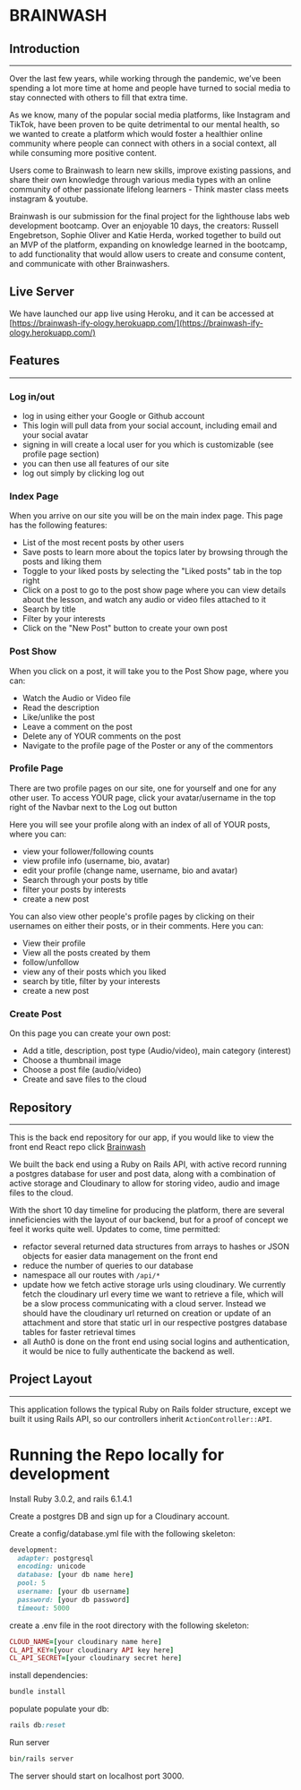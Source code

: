 # BRAINWASH

## Introduction
---
Over the last few years, while working through the pandemic, we’ve been spending a lot more time at home and people have turned to social media to stay connected with others to fill that extra time.

As we know, many of the popular social media platforms, like Instagram and TikTok, have been proven to be quite detrimental to our mental health, so we wanted to create a platform which would foster a healthier online community where people can connect with others in a social context, all while consuming more positive content.

Users come to Brainwash to learn new skills, improve existing passions, and share their own knowledge through various media types with an online community of other passionate lifelong learners - Think master class meets instagram & youtube.

Brainwash is our submission for the final project for the lighthouse labs web development bootcamp. Over an enjoyable 10 days, the creators: Russell Engebretson, Sophie Oliver and Katie Herda, worked together to build out an MVP of the platform, expanding on knowledge learned in the bootcamp, to add functionality that would allow users to create and consume content, and communicate with other Brainwashers.

## Live Server
We have launched our app live using Heroku, and it can be accessed at [https://brainwash-ify-ology.herokuapp.com/](https://brainwash-ify-ology.herokuapp.com/)

## Features
---
### Log in/out
- log in using either your Google or Github account
- This login will pull data from your social account, including email and your social avatar
- signing in will create a local user for you which is customizable (see profile page section)
- you can then use all features of our site
- log out simply by clicking log out

### Index Page

When you arrive on our site you will be on the main index page. This page has the following features:

- List of the most recent posts by other users
- Save posts to learn more about the topics later by browsing through the posts and liking them
- Toggle to your liked posts by selecting the "Liked posts" tab in the top right
- Click on a post to go to the post show page where you can view details about the lesson, and watch any audio or video files attached to it
- Search by title
- Filter by your interests
- Click on the "New Post" button to create your own post

### Post Show

When you click on a post, it will take you to the Post Show page, where you can:

- Watch the Audio or Video file
- Read the description
- Like/unlike the post
- Leave a comment on the post
- Delete any of YOUR comments on the post
- Navigate to the profile page of the Poster or any of the commentors

### Profile Page

There are two profile pages on our site, one for yourself and one for any other user. To access YOUR page, click your avatar/username in the top right of the Navbar next to the Log out button

Here you will see your profile along with an index of all of YOUR posts, where you can:
- view your follower/following counts
- view profile info (username, bio, avatar)
- edit your profile (change name, username, bio and avatar)
- Search through your posts by title
- filter your posts by interests
- create a new post

You can also view other people's profile pages by clicking on their usernames on either their posts, or in their comments. Here you can:

- View their profile
- View all the posts created by them
- follow/unfollow
- view any of their posts which you liked
- search by title, filter by your interests
- create a new post

### Create Post

On this page you can create your own post:

- Add a title, description, post type (Audio/video), main category (interest)
- Choose a thumbnail image
- Choose a post file (audio/video)
- Create and save files to the cloud


## Repository
---
This is the back end repository for our app, if you would like to view the front end React repo click [Brainwash](https://github.com/rengebre/brainwash-ify-ology)

We built the back end using a Ruby on Rails API, with active record running a postgres database for user and post data, along with a combination of active storage and Cloudinary to allow for storing video, audio and image files to the cloud.

With the short 10 day timeline for producing the platform, there are several inneficiencies with the layout of our backend, but for a proof of concept we feel it works quite well. Updates to come, time permitted:

- refactor several returned data structures from arrays to hashes or JSON objects for easier data management on the front end
- reduce the number of queries to our database
- namespace all our routes with `/api/*`
- update how we fetch active storage urls using cloudinary. We currently fetch the cloudinary url every time we want to retrieve a file, which will be a slow process communicating with a cloud server. Instead we should have the cloudinary url returned on creation or update of an attachment and store that static url in our respective postgres database tables for faster retrieval times
- all Auth0 is done on the front end using social logins and authentication, it would be nice to fully authenticate the backend as well.


## Project Layout
---
This application follows the typical Ruby on Rails folder structure, except we built it using Rails API, so our controllers inherit `ActionController::API`.

# Running the Repo locally for development

Install Ruby 3.0.2, and rails 6.1.4.1

Create a postgres DB and sign up for a Cloudinary account.

Create a config/database.yml file with the following skeleton:
```rb
development:
  adapter: postgresql
  encoding: unicode
  database: [your db name here]
  pool: 5
  username: [your db username]
  password: [your db password]
  timeout: 5000
```

create a .env file in the root directory with the following skeleton:
```rb
CLOUD_NAME=[your cloudinary name here]
CL_API_KEY=[your cloudinary API key here]
CL_API_SECRET=[your cloudinary secret here]
```

install dependencies:

```rb
bundle install
```

populate populate your db:
```rb
rails db:reset
```
Run server
```rb
bin/rails server
```

The server should start on localhost port 3000.
